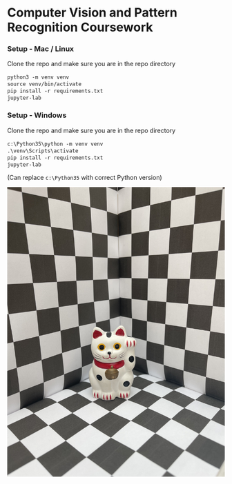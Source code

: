 # Computer Vision and Pattern Recognition Coursework

### Setup - Mac / Linux
Clone the repo and make sure you are in the repo directory
```
python3 -m venv venv
source venv/bin/activate
pip install -r requirements.txt
jupyter-lab
```

### Setup - Windows
Clone the repo and make sure you are in the repo directory
```
c:\Python35\python -m venv venv
.\venv\Scripts\activate
pip install -r requirements.txt
jupyter-lab
```

(Can replace `c:\Python35` with correct Python version)

![lucky cat sculpture](photos/IMG_1803.HEIC.jpg)